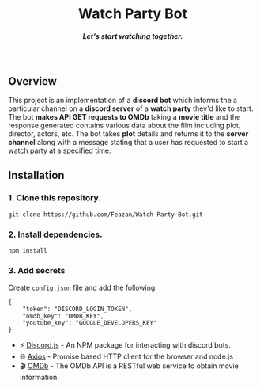 <h1 align=center>Watch Party Bot</h1>
<h5 align=center>Let's start watching together.</h5>
<br>

## Overview

This project is an implementation of a **discord bot** which informs the a particular channel on a **discord server** of a **watch party** they'd like to start. The bot **makes API GET requests to OMDb** taking a **movie title** and the response generated contains various data about the film including plot, director, actors, etc. The bot takes **plot** details and returns it to the **server channel** along with a message stating that a user has requested to start a watch party at a specified time.

## Installation

### 1. Clone this repository.

```
git clone https://github.com/Feazan/Watch-Party-Bot.git
```

### 2. Install dependencies.

```
npm install
```

### 3. Add secrets

Create ``config.json`` file and add the following
```
{
    "token": "DISCORD_LOGIN_TOKEN",
    "omdb_key": "OMDB_KEY",
    "youtube_key": "GOOGLE_DEVELOPERS_KEY"
}
```

- :zap: [Discord.js](https://www.npmjs.com/package/discord.js?source=post_page-----7b5fe27cb6fa----------------------) - An NPM package for interacting with discord bots.
- :globe_with_meridians: [Axios](https://www.npmjs.com/package/axios) - Promise based HTTP client for the browser and node.js .
- 🎬 [OMDb](http://www.omdbapi.com/) - The OMDb API is a RESTful web service to obtain movie information.
